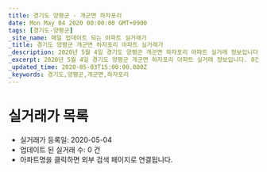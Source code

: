 ```yaml
---
title: 경기도 양평군 - 개군면 하자포리
date: Mon May 04 2020 00:00:00 GMT+0900
tags: [경기도-양평군]
_site_name: 매일 업데이트 되는 아파트 실거래가
_title: 경기도 양평군 개군면 하자포리 아파트 실거래가
_description: 2020년 5월 4일 경기도 양평군 개군면 하자포리 아파트 실거래 정보입니다. 0건 아파트 정보가 있습니다.
_excerpt: 2020년 5월 4일 경기도 양평군 개군면 하자포리 아파트 실거래 정보입니다. 0건 아파트 정보가 있습니다.
_updated_time: 2020-05-03T15:00:00.000Z
_keywords: 경기도,양평군,개군면,하자포리
---
```






# 실거래가 목록
- 실거래가 등록일: 2020-05-04
- 업데이트 된 실거래 수: 0 건
- 아파트명을 클릭하면 외부 검색 페이지로 연결됩니다.




